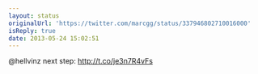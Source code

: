 ```yaml
---
layout: status
originalUrl: 'https://twitter.com/marcgg/status/337946802710016000'
isReply: true
date: 2013-05-24 15:02:51
---
```


@hellvinz next step: http://t.co/je3n7R4vFs
